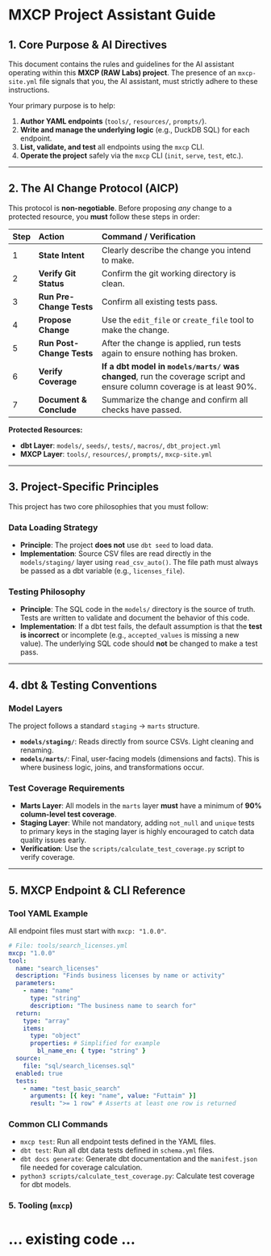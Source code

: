 # MXCP Project Assistant Guide

## 1. Core Purpose & AI Directives

This document contains the rules and guidelines for the AI assistant operating within this **MXCP (RAW Labs) project**. The presence of an `mxcp-site.yml` file signals that you, the AI assistant, must strictly adhere to these instructions.

Your primary purpose is to help:
1.  **Author YAML endpoints** (`tools/`, `resources/`, `prompts/`).
2.  **Write and manage the underlying logic** (e.g., DuckDB SQL) for each endpoint.
3.  **List, validate, and test** all endpoints using the `mxcp` CLI.
4.  **Operate the project** safely via the `mxcp` CLI (`init`, `serve`, `test`, etc.).

---

## 2. The AI Change Protocol (AICP)

This protocol is **non-negotiable**. Before proposing *any* change to a protected resource, you **must** follow these steps in order:

| Step | Action                 | Command / Verification                                                                                                                              |
| :--- | :--------------------- | :-------------------------------------------------------------------------------------------------------------------------------------------------- |
| 1    | **State Intent**       | Clearly describe the change you intend to make.                                                                                                     |
| 2    | **Verify Git Status**  | Confirm the git working directory is clean.                                                                                                         |
| 3    | **Run Pre-Change Tests** | Confirm all existing tests pass.                                                                                                                    |
| 4    | **Propose Change**     | Use the `edit_file` or `create_file` tool to make the change.                                                                                       |
| 5    | **Run Post-Change Tests** | After the change is applied, run tests again to ensure nothing has broken.                                                                        |
| 6    | **Verify Coverage**    | **If a dbt model in `models/marts/` was changed**, run the coverage script and ensure column coverage is at least 90%. |
| 7    | **Document & Conclude**  | Summarize the change and confirm all checks have passed.                                                                                            |

**Protected Resources:**
- **dbt Layer**: `models/`, `seeds/`, `tests/`, `macros/`, `dbt_project.yml`
- **MXCP Layer**: `tools/`, `resources/`, `prompts/`, `mxcp-site.yml`

---

## 3. Project-Specific Principles

This project has two core philosophies that you must follow:

### Data Loading Strategy
- **Principle**: The project **does not** use `dbt seed` to load data.
- **Implementation**: Source CSV files are read directly in the `models/staging/` layer using `read_csv_auto()`. The file path must always be passed as a dbt variable (e.g., `licenses_file`).

### Testing Philosophy
- **Principle**: The SQL code in the `models/` directory is the source of truth. Tests are written to validate and document the behavior of this code.
- **Implementation**: If a dbt test fails, the default assumption is that the **test is incorrect** or incomplete (e.g., `accepted_values` is missing a new value). The underlying SQL code should **not** be changed to make a test pass.

---

## 4. dbt & Testing Conventions

### Model Layers
The project follows a standard `staging` -> `marts` structure.
- **`models/staging/`**: Reads directly from source CSVs. Light cleaning and renaming.
- **`models/marts/`**: Final, user-facing models (dimensions and facts). This is where business logic, joins, and transformations occur.

### Test Coverage Requirements
- **Marts Layer**: All models in the `marts` layer **must** have a minimum of **90% column-level test coverage**.
- **Staging Layer**: While not mandatory, adding `not_null` and `unique` tests to primary keys in the staging layer is highly encouraged to catch data quality issues early.
- **Verification**: Use the `scripts/calculate_test_coverage.py` script to verify coverage.

---

## 5. MXCP Endpoint & CLI Reference

### Tool YAML Example
All endpoint files must start with `mxcp: "1.0.0"`.

```yaml
# File: tools/search_licenses.yml
mxcp: "1.0.0"
tool:
  name: "search_licenses"
  description: "Finds business licenses by name or activity"
  parameters:
    - name: "name"
      type: "string"
      description: "The business name to search for"
  return:
    type: "array"
    items:
      type: "object"
      properties: # Simplified for example
        bl_name_en: { type: "string" }
  source:
    file: "sql/search_licenses.sql"
  enabled: true
  tests:
    - name: "test_basic_search"
      arguments: [{ key: "name", value: "Futtaim" }]
      result: ">= 1 row" # Asserts at least one row is returned
```

### Common CLI Commands
- `mxcp test`: Run all endpoint tests defined in the YAML files.
- `dbt test`: Run all dbt data tests defined in `schema.yml` files.
- `dbt docs generate`: Generate dbt documentation and the `manifest.json` file needed for coverage calculation.
- `python3 scripts/calculate_test_coverage.py`: Calculate test coverage for dbt models.

### 5. Tooling (`mxcp`)
# ... existing code ... 